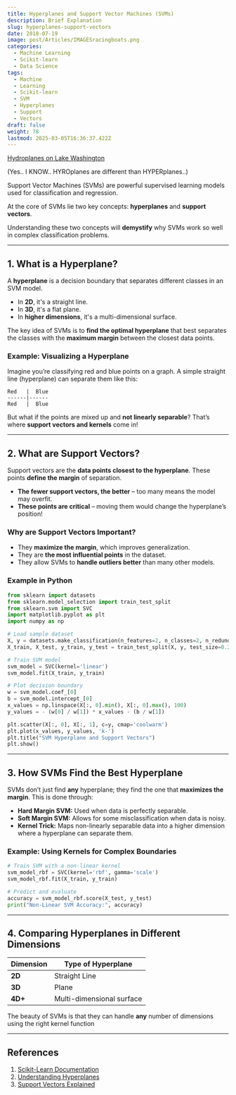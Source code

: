 ```yaml
---
title: Hyperplanes and Support Vector Machines (SVMs)
description: Brief Explanation
slug: hyperplanes-support-vectors
date: 2018-07-19
image: post/Articles/IMAGESracingboats.png
categories:
  - Machine Learning
  - Scikit-learn
  - Data Science
tags:
  - Machine
  - Learning
  - Scikit-learn
  - SVM
  - Hyperplanes
  - Support
  - Vectors
draft: false
weight: 78
lastmod: 2025-03-05T16:36:37.422Z
---
```

[Hydroplanes on Lake Washington](https://www.seattletimes.com/sports/other-sports/seafair-primer-what-you-need-to-know-about-hydroplanes-on-lake-washington/)

(Yes.. I KNOW.. HYROplanes are different than HYPERplanes..)

<!-- # Hyperplanes and Support Vectors: A Deep Dive into SVMs

## Introduction -->

Support Vector Machines (SVMs) are powerful supervised learning models used for classification and regression.

At the core of SVMs lie two key concepts: **hyperplanes** and **support vectors**.

Understanding these two concepts will **demystify** why SVMs work so well in complex classification problems.

<!-- Let’s break them down in an intuitive way with examples! -->

***

## 1. What is a Hyperplane?

A **hyperplane** is a decision boundary that separates different classes in an SVM model.

* In **2D**, it's a straight line.
* In **3D**, it's a flat plane.
* In **higher dimensions**, it's a multi-dimensional surface.

The key idea of SVMs is to **find the optimal hyperplane** that best separates the classes with the **maximum margin** between the closest data points.

### Example: Visualizing a Hyperplane

Imagine you’re classifying red and blue points on a graph. A simple straight line (hyperplane) can separate them like this:

```
Red   |  Blue
------|------
Red   |  Blue
```

But what if the points are mixed up and **not linearly separable**? That’s where **support vectors and kernels** come in!

***

## 2. What are Support Vectors?

Support vectors are the **data points closest to the hyperplane**. These points **define the margin** of separation.

* **The fewer support vectors, the better** – too many means the model may overfit.
* **These points are critical** – moving them would change the hyperplane’s position!

### Why are Support Vectors Important?

* They **maximize the margin**, which improves generalization.
* They are **the most influential points** in the dataset.
* They allow SVMs to **handle outliers better** than many other models.

### Example in Python

```python
from sklearn import datasets
from sklearn.model_selection import train_test_split
from sklearn.svm import SVC
import matplotlib.pyplot as plt
import numpy as np

# Load sample dataset
X, y = datasets.make_classification(n_features=2, n_classes=2, n_redundant=0, random_state=42)
X_train, X_test, y_train, y_test = train_test_split(X, y, test_size=0.2, random_state=42)

# Train SVM model
svm_model = SVC(kernel='linear')
svm_model.fit(X_train, y_train)

# Plot decision boundary
w = svm_model.coef_[0]
b = svm_model.intercept_[0]
x_values = np.linspace(X[:, 0].min(), X[:, 0].max(), 100)
y_values = - (w[0] / w[1]) * x_values - (b / w[1])

plt.scatter(X[:, 0], X[:, 1], c=y, cmap='coolwarm')
plt.plot(x_values, y_values, 'k-')
plt.title("SVM Hyperplane and Support Vectors")
plt.show()
```

***

## 3. How SVMs Find the Best Hyperplane

SVMs don’t just find **any** hyperplane; they find the one that **maximizes the margin**. This is done through:

* **Hard Margin SVM:** Used when data is perfectly separable.
* **Soft Margin SVM:** Allows for some misclassification when data is noisy.
* **Kernel Trick:** Maps non-linearly separable data into a higher dimension where a hyperplane can separate them.

### Example: Using Kernels for Complex Boundaries

```python
# Train SVM with a non-linear kernel
svm_model_rbf = SVC(kernel='rbf', gamma='scale')
svm_model_rbf.fit(X_train, y_train)

# Predict and evaluate
accuracy = svm_model_rbf.score(X_test, y_test)
print("Non-Linear SVM Accuracy:", accuracy)
```

***

## 4. Comparing Hyperplanes in Different Dimensions

| Dimension | Type of Hyperplane        |
| --------- | ------------------------- |
| **2D**    | Straight Line             |
| **3D**    | Plane                     |
| **4D+**   | Multi-dimensional surface |

The beauty of SVMs is that they can handle **any** number of dimensions using the right kernel function

***

<!-- 
## Conclusion

Hyperplanes and support vectors are the **foundation** of SVMs. Understanding them helps in tuning SVM models for optimal performance. If your data is complex, try **different kernels** to find the best decision boundary!

Happy modeling! 🚀

--- -->

## References

1. [Scikit-Learn Documentation](https://scikit-learn.org/stable/)
2. [Understanding Hyperplanes](https://towardsdatascience.com/hyperplanes-in-machine-learning-8570bac4a6ec)
3. [Support Vectors Explained](https://machinelearningmastery.com/support-vector-machines-for-machine-learning/)

<!-- 
---------

---
title: "Hyperplanes in Machine Learning: A Simple Yet Powerful Concept"
description: "Hyperplanes in Machine Learning: A Simple Yet Powerful Concept"
slug: "hyperplanes-machine-learning"
date: 2017-09-08
image: "post/Articles/IMAGES/27.jpg"
categories: ["Machine Learning", "Mathematics", "Data Science"]
tags: ["Machine Learning", "Hyperplanes", "SVM", "Mathematics"]
draft: false
weight: 456
---

# Hyperplanes in Machine Learning: A Simple Yet Powerful Concept

## Introduction -->

<!-- 
In machine learning, the concept of **hyperplanes** often comes up in discussions of classification models, particularly in **Support Vector Machines (SVMs)** and **linear classifiers**. But what exactly is a hyperplane, and why is it so important?

---

## 1. What is a Hyperplane?

A **hyperplane** is a geometric concept that extends the idea of a **line** or a **plane** into higher dimensions.

- In **2D**, a hyperplane is just a **line** that divides the plane into two regions.
- In **3D**, a hyperplane is a **flat plane** that divides space into two halves.
- In **N dimensions**, a hyperplane is an **(N-1)-dimensional surface** that splits the space into two parts.

### Example: Hyperplane in 2D

Imagine you have a scatter plot of two classes of points: **red** and **blue**. A **straight line** can act as a hyperplane, separating the two classes.

~~~
Red   |  Blue
------|------
Red   |  Blue
~~~

In machine learning, we want to **find the best hyperplane** that maximizes the separation between different classes.

---

## 2. Hyperplanes in Machine Learning

Hyperplanes are used in various classification models, but they play a crucial role in **Support Vector Machines (SVMs)**. In an SVM, the goal is to find the **optimal hyperplane** that maximizes the margin between different classes.

### How Does an SVM Use a Hyperplane?
- It finds a hyperplane that best separates two classes.
- It maximizes the distance (margin) between the closest points (support vectors) of each class.
- If the data isn’t **linearly separable**, it uses the **kernel trick** to transform the data into a higher-dimensional space where a hyperplane can separate them.

### Example: Finding a Hyperplane with SVM in Python

~~~python
from sklearn import datasets
from sklearn.model_selection import train_test_split
from sklearn.svm import SVC
import numpy as np
import matplotlib.pyplot as plt

# Load a dataset
X, y = datasets.make_classification(n_features=2, n_classes=2, n_redundant=0, random_state=42)
X_train, X_test, y_train, y_test = train_test_split(X, y, test_size=0.2, random_state=42)

# Train an SVM model
svm_model = SVC(kernel='linear')
svm_model.fit(X_train, y_train)

# Extract hyperplane information
w = svm_model.coef_[0]
b = svm_model.intercept_[0]
x_values = np.linspace(X[:, 0].min(), X[:, 0].max(), 100)
y_values = - (w[0] / w[1]) * x_values - (b / w[1])

# Plot the hyperplane
plt.scatter(X[:, 0], X[:, 1], c=y, cmap='coolwarm')
plt.plot(x_values, y_values, 'k-')
plt.title("SVM Hyperplane")
plt.show()
~~~

---

## 3. Why Are Hyperplanes Important?

Hyperplanes are fundamental to **linear classification** because they provide a **decision boundary** that models can use to separate classes. Their importance includes:

- **Clear class separation**: A well-placed hyperplane leads to better classification.
- **Flexibility with kernels**: Even when data isn’t linearly separable, kernel functions help create separable hyperplanes in higher dimensions.
- **Used in dimensionality reduction**: Hyperplanes are also used in **Principal Component Analysis (PCA)** to reduce feature dimensions while retaining essential information.

---

## 4. Hyperplanes in Different Dimensions

| Dimension | Type of Hyperplane |
|-----------|--------------------|
| **2D** | A line |
| **3D** | A plane |
| **4D+** | A multi-dimensional surface |

In general, an **N-dimensional dataset** will have a **(N-1) dimensional hyperplane** as a decision boundary.

--- -->

<!-- 
## Conclusion

Hyperplanes are an essential concept in machine learning, especially in classification models like **SVMs**. They help define decision boundaries that separate different classes, making them a core element of modern ML algorithms.

Next time you train an SVM, think about how the hyperplane is working behind the scenes to separate your data!

Happy learning! 🚀 -->

<!-- ---

## References

1. [Scikit-Learn Documentation](https://scikit-learn.org/stable/)
2. [Quora: What is a Hyperplane in ML?](https://www.quora.com/What-is-a-hyperplane-in-machine-learning)
3. [Understanding Hyperplanes](https://towardsdatascience.com/hyperplanes-in-machine-learning-8570bac4a6ec)
 -->
